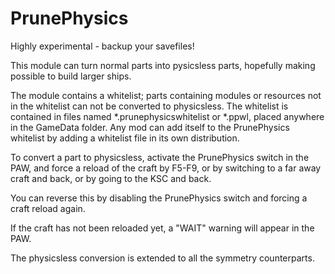 # PrunePhysics

Highly experimental - backup your savefiles!

This module can turn normal parts into pysicsless parts, hopefully making
possible to build larger ships.

The module contains a whitelist; parts containing modules
or resources not in the whitelist can not be converted to physicsless.
The whitelist is contained in files named \*.prunephysicswhitelist or
\*.ppwl, placed anywhere in the GameData folder. Any mod can add itself
to the PrunePhysics whitelist by adding a whitelist file in its own
distribution.

To convert a part to physicsless, activate the PrunePhysics switch
in the PAW, and force a reload of the craft by F5-F9, or by switching to
a far away craft and back, or by going to the KSC and back.

You can reverse this by disabling the PrunePhysics switch and forcing
a craft reload again.

If the craft has not been reloaded yet, a "WAIT" warning will appear in
the PAW.

The physicsless conversion is extended to all the symmetry counterparts.

